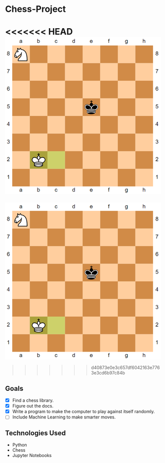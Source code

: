 # Chess-Project

<<<<<<< HEAD
![chess](/Pics/chess_3.png)
=======
![chess](/Pics/chess_3.PNG)
>>>>>>> d40873e0e3c657df6042163e7763e3cd6b97c84b

## Goals

- [x] Find a chess library.
- [x] Figure out the docs.
- [x] Write a program to make the computer to play against itself randomly.
- [ ] Include Machine Learning to make smarter moves.

## Technologies Used 
* Python
* Chess
* Jupyter Notebooks


